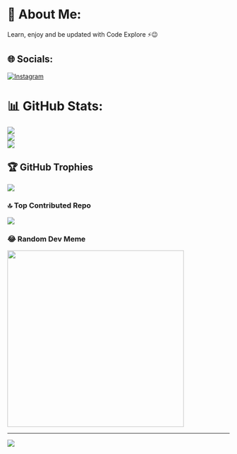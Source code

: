 # 💫 About Me:
Learn, enjoy and be updated with Code Explore ⚡️😉<br>


## 🌐 Socials:
[![Instagram](https://img.shields.io/badge/Instagram-%23E4405F.svg?logo=Instagram&logoColor=white)](https://instagram.com/https://www.instagram.com/the_codeexplore/) 
# 📊 GitHub Stats:
![](https://github-readme-stats.vercel.app/api?username=thecodeexplore&theme=dark&hide_border=false&include_all_commits=false&count_private=false)<br/>
![](https://github-readme-streak-stats.herokuapp.com/?user=thecodeexplore&theme=dark&hide_border=false)<br/>
![](https://github-readme-stats.vercel.app/api/top-langs/?username=thecodeexplore&theme=dark&hide_border=false&include_all_commits=false&count_private=false&layout=compact)

## 🏆 GitHub Trophies
![](https://github-profile-trophy.vercel.app/?username=thecodeexplore&theme=flat&no-frame=false&no-bg=true&margin-w=4)

### 🔝 Top Contributed Repo
![](https://github-contributor-stats.vercel.app/api?username=thecodeexplore&limit=5&theme=dark&combine_all_yearly_contributions=true)

### 😂 Random Dev Meme
<img src='https://randommeme-five.vercel.app/' style="height: 400px;"/>

---
[![](https://visitcount.itsvg.in/api?id=thecodeexplore&icon=5&color=0)](https://visitcount.itsvg.in)

<!-- Proudly created with GPRM ( https://gprm.itsvg.in ) -->
